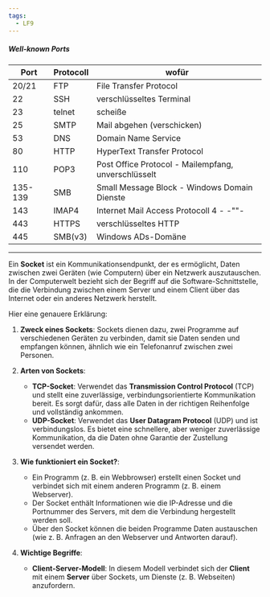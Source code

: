 ```yaml
---
tags:
  - LF9
---
```

##### Well-known Ports

| Port    | Protocoll | wofür                                               |
| ------- | --------- | --------------------------------------------------- |
| 20/21   | FTP       | File Transfer Protocol                              |
| 22      | SSH       | verschlüsseltes Terminal                            |
| 23      | telnet    | scheiße                                             |
| 25      | SMTP      | Mail abgehen (verschicken)                          |
| 53      | DNS       | Domain Name Service                                 |
| 80      | HTTP      | HyperText Transfer Protocol                         |
| 110     | POP3      | Post Office Protocol - Mailempfang, unverschlüsselt |
| 135-139 | SMB       | Small Message Block - Windows Domain Dienste        |
| 143     | IMAP4     | Internet Mail Access Protocoll 4 - -""-             |
| 443     | HTTPS     | verschlüsseltes HTTP                                |
| 445     | SMB(v3)   | Windows ADs-Domäne                                  |


---
Ein **Socket** ist ein Kommunikationsendpunkt, der es ermöglicht, Daten zwischen zwei Geräten (wie Computern) über ein Netzwerk auszutauschen. In der Computerwelt bezieht sich der Begriff auf die Software-Schnittstelle, die die Verbindung zwischen einem Server und einem Client über das Internet oder ein anderes Netzwerk herstellt.

Hier eine genauere Erklärung:

1. **Zweck eines Sockets**: Sockets dienen dazu, zwei Programme auf verschiedenen Geräten zu verbinden, damit sie Daten senden und empfangen können, ähnlich wie ein Telefonanruf zwischen zwei Personen.

2. **Arten von Sockets**:
   - **TCP-Socket**: Verwendet das **Transmission Control Protocol** (TCP) und stellt eine zuverlässige, verbindungsorientierte Kommunikation bereit. Es sorgt dafür, dass alle Daten in der richtigen Reihenfolge und vollständig ankommen.
   - **UDP-Socket**: Verwendet das **User Datagram Protocol** (UDP) und ist verbindungslos. Es bietet eine schnellere, aber weniger zuverlässige Kommunikation, da die Daten ohne Garantie der Zustellung versendet werden.

3. **Wie funktioniert ein Socket?**:
   - Ein Programm (z. B. ein Webbrowser) erstellt einen Socket und verbindet sich mit einem anderen Programm (z. B. einem Webserver).
   - Der Socket enthält Informationen wie die IP-Adresse und die Portnummer des Servers, mit dem die Verbindung hergestellt werden soll.
   - Über den Socket können die beiden Programme Daten austauschen (wie z. B. Anfragen an den Webserver und Antworten darauf).

4. **Wichtige Begriffe**:
   - **Client-Server-Modell**: In diesem Modell verbindet sich der **Client** mit einem **Server** über Sockets, um Dienste (z. B. Webseiten) anzufordern.
